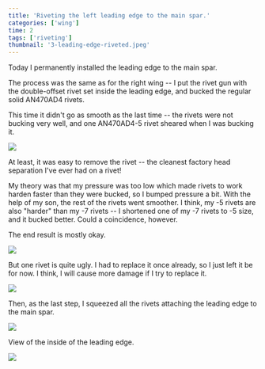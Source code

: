 ```yaml
---
title: 'Riveting the left leading edge to the main spar.'
categories: ['wing']
time: 2
tags: ['riveting']
thumbnail: '3-leading-edge-riveted.jpeg'
---
```


Today I permanently installed the leading edge to the main spar.

<!-- more -->

The process was the same as for the right wing -- I put the rivet gun with the double-offset rivet set inside the leading edge, and bucked the regular solid AN470AD4 rivets.

This time it didn't go as smooth as the last time -- the rivets were not bucking very well, and one AN470AD4-5 rivet sheared when I was bucking it.

![](./0-sheared-rivet.jpeg)

At least, it was easy to remove the rivet -- the cleanest factory head separation I've ever had on a rivet!

My theory was that my pressure was too low which made rivets to work harden faster than they were bucked, so I bumped pressure a bit. With the help of my son, the rest of the rivets went smoother. I think, my -5 rivets are also "harder" than my -7 rivets -- I shortened one of my -7 rivets to -5 size, and it bucked better. Could a coincidence, however.

The end result is mostly okay.

![](./1-shop-ends.jpeg)

But one rivet is quite ugly. I had to replace it once already, so I just left it be for now. I think, I will cause more damage if I try to replace it.

![](./2-ugly-shop-end.jpeg)

Then, as the last step, I squeezed all the rivets attaching the leading edge to the main spar.

![](./3-leading-edge-riveted.jpeg)

View of the inside of the leading edge.

![](./4-inside-view.jpeg)
